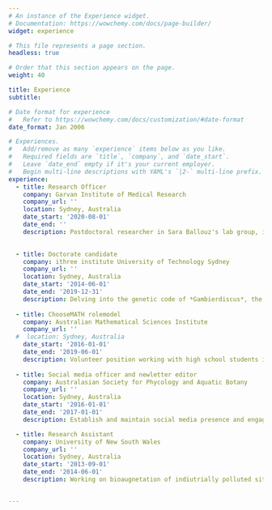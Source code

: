 ```yaml
---
# An instance of the Experience widget.
# Documentation: https://wowchemy.com/docs/page-builder/
widget: experience

# This file represents a page section.
headless: true

# Order that this section appears on the page.
weight: 40

title: Experience
subtitle:

# Date format for experience
#   Refer to https://wowchemy.com/docs/customization/#date-format
date_format: Jan 2006

# Experiences.
#   Add/remove as many `experience` items below as you like.
#   Required fields are `title`, `company`, and `date_start`.
#   Leave `date_end` empty if it's your current employer.
#   Begin multi-line descriptions with YAML's `|2-` multi-line prefix.
experience:
  - title: Research Officer
    company: Garvan Institute of Medical Research
    company_url: ''
    location: Sydney, Australia
    date_start: '2020-08-01'
    date_end: ''
    description: Postdoctoral researcher in Sara Ballouz's lab group, in the  Garvan-Weizmann Centre for Cellular Genomics

        
  - title: Doctorate candidate
    company: ithree institute University of Technology Sydney
    company_url: ''
    location: Sydney, Australia
    date_start: '2014-06-01'
    date_end: '2019-12-31'
    description: Delving into the genetic code of *Gambierdiscus*, the devil is in the detail. Supervised by Aaron Darling and Tim Kahlke
       
  - title: ChooseMATH rolemodel
    company: Australian Mathematical Sciences Institute
    company_url: ''
  #  location: Sydney, Australia
    date_start: '2016-01-01'
    date_end: '2019-06-01'
    description: Volunteer position working with high school students in order to advocate the retention of women in STEM subjects
    
  - title: Social media officer and newletter editor
    company: Australasian Society for Phycology and Aquatic Botany
    company_url: ''
    location: Sydney, Australia
    date_start: '2016-01-01'
    date_end: '2017-01-01'
    description: Establish and maintain social media presence and engagement, produce and edit the society's newsletter

  - title: Research Assistant
    company: University of New South Wales
    company_url: ''
    location: Sydney, Australia
    date_start: '2013-09-01'
    date_end: '2014-06-01'
    description: Working on bioaugnetation of indiutrially polluted sites, supervised by Maria-Luisa Gutierrez-Zamora


---
```

